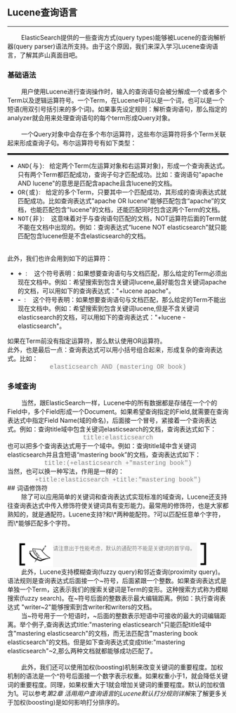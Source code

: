 ## Lucene查询语言
<hr>
<div>&nbsp;&nbsp;&nbsp;&nbsp;&nbsp;&nbsp;&nbsp;&nbsp;ElasticSearch提供的一些查询方式(query types)能够被Lucene的查询解析器(query parser)语法所支持。由于这个原因，我们来深入学习Lucene查询语言，了解其庐山真面目吧。</div>

### 基础语法
<div>&nbsp;&nbsp;&nbsp;&nbsp;&nbsp;&nbsp;&nbsp;&nbsp;用户使用Lucene进行查询操作时，输入的查询语句会被分解成一个或者多个Term以及逻辑运算符号。一个Term，在Lucene中可以是一个词，也可以是一个短语(用双引号括引来的多个词)。如果事先设定规则：解析查询语句，那么指定的analyzer就会用来处理查询语句的每个term形成Query对象。</div>
<br/>
<div>&nbsp;&nbsp;&nbsp;&nbsp;&nbsp;&nbsp;&nbsp;&nbsp;一个Query对象中会存在多个布尔运算符，这些布尔运算符将多个Term关联起来形成查询子句。布尔运算符号有如下类型：
<hr style="height:4px;"/>
<ul>
    <li><span style="font-family:COURIER;">AND(与)</span>:&nbsp;&nbsp;&nbsp;给定两个Term(左运算对象和右运算对象)，形成一个查询表达式。只有两个Term都匹配成功，查询子句才匹配成功。比如：查询语句"apache AND lucene"的意思是匹配含apache且含lucene的文档。</li>
    <li><span style="font-family:COURIER;">OR(或)</span>:&nbsp;&nbsp;&nbsp;给定的多个Term，只要其中一个匹配成功，其形成的查询表达式就匹配成功。比如查询表达式"apache OR lucene"能够匹配包含“apache”的文档，也能匹配包含"lucene"的文档，还能匹配同时包含这两个Term的文档。</li>
    <li><span style="font-family:COURIER;">NOT(非)</span>:&nbsp;&nbsp;&nbsp; 这意味着对于与查询语句匹配的文档，NOT运算符后面的Term就不能在文档中出现的。例如：查询表达式“lucene NOT elasticsearch”就只能匹配包含lucene但是不含elasticsearch的文档。</li>
</ul>
<br/>
此外，我们也许会用到如下的运算符：
<ul>
    <li><b>+</b>&nbsp;&nbsp;:&nbsp;&nbsp;&nbsp;&nbsp;这个符号表明：如果想要查询语句与文档匹配，那么给定的Term必须出现在文档中。例如：希望搜索到包含关键词lucene,最好能包含关键词apache的文档，可以用如下的查询表达式："+lucene apache"。</li>
    <li><b>-</b>&nbsp;&nbsp;:&nbsp;&nbsp;&nbsp;&nbsp;这个符号表明：如果想要查询语句与文档匹配，那么给定的Term不能出现在文档中。例如：希望搜索到包含关键词lucene,但是不含关键词elasticsearch的文档，可以用如下的查询表达式："+lucene -elasticsearch"。</li>
</ul>
如果在Term前没有指定运算符，那么默认使用OR运算符。<br/>
此外，也是最后一点：查询表达式可以用小括号组合起来，形成复杂的查询表达式。比如：
    <center><span style="color:gray;font-family:COURIER;background-color:#F7F7F7;">elasticsearch AND (mastering OR book)</span></center>
</div>

### 多域查询
<div>&nbsp;&nbsp;&nbsp;&nbsp;&nbsp;&nbsp;&nbsp;&nbsp;当然，跟ElasticSearch一样，Lucene中的所有数据都是存储在一个个的Field中，多个Field形成一个Document。如果希望查询指定的Field,就需要在查询表达式中指定Field Name(域的命名)，后面接一个冒号，紧接着一个查询表达式。例如：查询title域中包含关键词elasticsearch的文档，查询表达式如下：
  <center><span style="color:gray;font-family:COURIER;background-color:#F7F7F7;">title:elasticsearch</span></center>
也可以把多个查询表达式用于一个域中。例如：查询title域中含关键词elasticsearch并且含短语“mastering book”的文档，查询表达式如下：
 <center><span style="color:gray;font-family:COURIER;background-color:#F7F7F7;">title:(+elasticsearch +"mastering book")</span></center>
 当然，也可以换一种写法，作用是一样的：
  <center><span style="color:gray;font-family:COURIER;background-color:#F7F7F7;">+title:elasticsearch +title:"mastering book")</span></center>

</div>
##  词语修饰符
<div>&nbsp;&nbsp;&nbsp;&nbsp;&nbsp;&nbsp;&nbsp;&nbsp;除了可以应用简单的关键词和查询表达式实现标准的域查询，Lucene还支持往查询表达式中传入修饰符使关键词具有变形能力。最常用的修饰符，也是大家都熟知的，就是通配符。Lucene支持?和\*两种能配符。?可以匹配任意单个字符，而\*能够匹配多个字符。
</div><br/><br/>
<div style="height:57px;margin-left:20px;float:left;"><img src="../tipsL.png"/></div>
<div style="height:52px;width:65%;float:left;word-wrap: break-word;word-break: normal; color:gray;font-family:COURIER;font-size:12px;background-color:#F7F7F7;padding-top:5px;">请注意出于性能考虑，默认的通配符不能是关键词的首字母。</div>
<div style="height:57px;float:left;"><img src="../tipsR.png"/></div>
<br/>
<div style="clear:both;">&nbsp;&nbsp;&nbsp;&nbsp;&nbsp;&nbsp;&nbsp;&nbsp;此外，Lucene支持模糊查询(fuzzy query)和邻近查询(proximity query)。语法规则是查询表达式后面接一个~符号，后面紧跟一个整数。如果查询表达式是单独一个Term，这表示我们的搜索关键词是Term的变形。这种搜索方式称为模糊搜索(fuzzy search)。在~符号后面的整数表示最大编辑距离。例如：执行查询表达式 "writer~2"能够搜索到含writer和writers的文档。</div>
<div>&nbsp;&nbsp;&nbsp;&nbsp;&nbsp;&nbsp;&nbsp;&nbsp;当~符号用于一个短语时，~后面的整数表示短语中可接收的最大的词编辑距离。举个例子,查询表达式title:"mastering elasticsearch"只能匹配title域中含"mastering elasticsearch"的文档，而无法匹配含"mastering book elasticsearch"的文档。但是如下查询表达式变成title:"mastering elasticsearch"~2,那么两种文档就都能够成功匹配了。</div></br>
<div>&nbsp;&nbsp;&nbsp;&nbsp;&nbsp;&nbsp;&nbsp;&nbsp;此外，我们还可以使用加权(boosting)机制来改变关键词的重要程度。加权机制的语法是一个^符号后面接一个数字表示权重。如果权重小于1，就会降低关键词的重要程度。同理，如果权重大于1就会增加关键词的重要程度。默认的加权值为1。可以参考<span style="font-style:oblique">第2章 活用用户查询语言</span>的<span style="font-style:oblique">Lucene默认打分规则详解</span>来了解更多关于加权(boosting)是如何影响打分排序的。</div>
